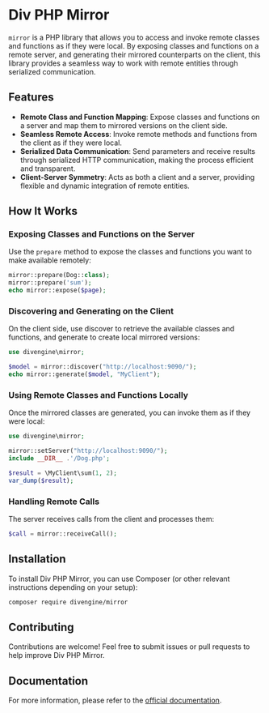 # Div PHP Mirror

`mirror` is a PHP library that allows you to access and invoke remote classes and functions as if they were local. By exposing classes and functions on a remote server, and generating their mirrored counterparts on the client, this library provides a seamless way to work with remote entities through serialized communication.

## Features

- **Remote Class and Function Mapping**: Expose classes and functions on a server and map them to mirrored versions on the client side.
- **Seamless Remote Access**: Invoke remote methods and functions from the client as if they were local.
- **Serialized Data Communication**: Send parameters and receive results through serialized HTTP communication, making the process efficient and transparent.
- **Client-Server Symmetry**: Acts as both a client and a server, providing flexible and dynamic integration of remote entities.

## How It Works

### Exposing Classes and Functions on the Server

Use the `prepare` method to expose the classes and functions you want to make available remotely:

```php
mirror::prepare(Dog::class);
mirror::prepare('sum');
echo mirror::expose($page);
```

### Discovering and Generating on the Client

On the client side, use discover to retrieve the available classes and functions, and generate to create local mirrored versions:

```php
use divengine\mirror;

$model = mirror::discover("http://localhost:9090/");
echo mirror::generate($model, "MyClient");
```

### Using Remote Classes and Functions Locally

Once the mirrored classes are generated, you can invoke them as if they were local:

```php
use divengine\mirror;

mirror::setServer("http://localhost:9090/");
include __DIR__ .'/Dog.php';

$result = \MyClient\sum(1, 2);
var_dump($result);
```

### Handling Remote Calls

The server receives calls from the client and processes them:

```php
$call = mirror::receiveCall();
```

## Installation

To install Div PHP Mirror, you can use Composer (or other relevant instructions depending on your setup):

```bash
composer require divengine/mirror
```

## Contributing

Contributions are welcome! Feel free to submit issues or pull requests to help improve Div PHP Mirror.

## Documentation

For more information, please refer to the [official documentation](https://divengine.org).
